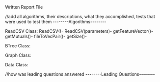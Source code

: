 Written Report File

//add all algorithms, their descriptions, what they accomplished, tests that were used to test them
--------Algorithms--------

ReadCSV Class:
ReadCSV()-
ReadCSV(parameters)-
getFeatureVector()-
getMutuals()-
fileToVecPair()-
getSize()-

BTree Class:


Graph Class:


Data Class:


//how was leading questions answered
--------Leading Questions--------